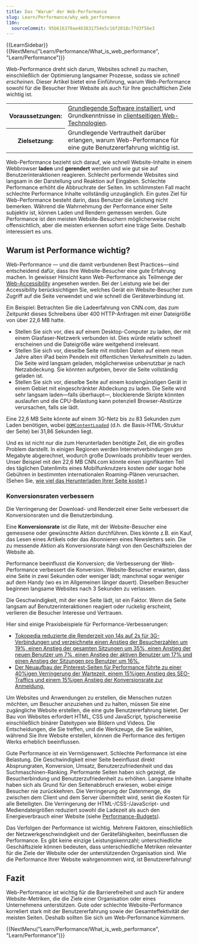 ```yaml
---
title: Das "Warum" der Web-Performance
slug: Learn/Performance/why_web_performance
l10n:
  sourceCommit: 95b616378ae463831754e5c16f2018c77d3f56e3
---
```


{{LearnSidebar}}{{NextMenu("Learn/Performance/What_is_web_performance", "Learn/Performance")}}

Web-Performance dreht sich darum, Websites schnell zu machen, einschließlich der Optimierung langsamer Prozesse, sodass sie _schnell erscheinen_. Dieser Artikel bietet eine Einführung, warum Web-Performance sowohl für die Besucher Ihrer Website als auch für Ihre geschäftlichen Ziele wichtig ist.

<table>
  <tbody>
    <tr>
      <th scope="row">Voraussetzungen:</th>
      <td>
        <a
          href="/de/docs/Learn/Getting_started_with_the_web/Installing_basic_software"
          >Grundlegende Software installiert</a
        >, und Grundkenntnisse in
        <a href="/de/docs/Learn/Getting_started_with_the_web"
          >clientseitigen Web-Technologien</a
        >.
      </td>
    </tr>
    <tr>
      <th scope="row">Zielsetzung:</th>
      <td>
        Grundlegende Vertrautheit darüber erlangen, warum Web-Performance für eine gute Benutzererfahrung wichtig ist.
      </td>
    </tr>
  </tbody>
</table>

Web-Performance bezieht sich darauf, wie schnell Website-Inhalte in einem Webbrowser **laden** und **gerendert** werden und wie gut sie auf Benutzerinteraktionen reagieren. Schlecht performende Websites sind langsam in der Darstellung und Reaktion auf Eingaben. Schlechte Performance erhöht die Abbruchrate der Seiten. Im schlimmsten Fall macht schlechte Performance Inhalte vollständig unzugänglich. Ein gutes Ziel für Web-Performance besteht darin, dass Benutzer die Leistung nicht bemerken. Während die Wahrnehmung der Performance einer Seite subjektiv ist, können Laden und Rendern gemessen werden. Gute Performance ist den meisten Website-Besuchern möglicherweise nicht offensichtlich, aber die meisten erkennen sofort eine träge Seite. Deshalb interessiert es uns.

## Warum ist Performance wichtig?

Web-Performance — und die damit verbundenen Best Practices—sind entscheidend dafür, dass Ihre Website-Besucher eine gute Erfahrung machen. In gewisser Hinsicht kann Web-Performance als Teilmenge der [Web-Accessibility](/de/docs/Learn/Accessibility) angesehen werden. Bei der Leistung wie bei der Accessibility berücksichtigen Sie, welches Gerät ein Website-Besucher zum Zugriff auf die Seite verwendet und wie schnell die Geräteverbindung ist.

Ein Beispiel: Betrachten Sie die Ladeerfahrung von CNN.com, das zum Zeitpunkt dieses Schreibens über 400 HTTP-Anfragen mit einer Dateigröße von über 22,6 MB hatte.

- Stellen Sie sich vor, dies auf einem Desktop-Computer zu laden, der mit einem Glasfaser-Netzwerk verbunden ist. Dies würde relativ schnell erscheinen und die Dateigröße wäre weitgehend irrelevant.
- Stellen Sie sich vor, dieselbe Seite mit mobilen Daten auf einem neun Jahre alten iPad beim Pendeln mit öffentlichen Verkehrsmitteln zu laden. Die Seite wird langsam geladen, möglicherweise unbenutzbar je nach Netzabdeckung. Sie könnten aufgeben, bevor die Seite vollständig geladen ist.
- Stellen Sie sich vor, dieselbe Seite auf einem kostengünstigen Gerät in einem Gebiet mit eingeschränkter Abdeckung zu laden. Die Seite wird sehr langsam laden—falls überhaupt—, blockierende Skripte könnten auslaufen und die CPU-Belastung kann potenziell Browser-Abstürze verursachen, falls sie lädt.

Eine 22,6 MB Seite könnte auf einem 3G-Netz bis zu 83 Sekunden zum Laden benötigen, wobei [`DOMContentLoaded`](/de/docs/Web/API/Document/DOMContentLoaded_event) (d.h. die Basis-HTML-Struktur der Seite) bei 31,86 Sekunden liegt.

Und es ist nicht nur die zum Herunterladen benötigte Zeit, die ein großes Problem darstellt. In einigen Regionen werden Internetverbindungen pro Megabyte abgerechnet, wodurch große Downloads prohibitiv teuer werden. Unser Beispiel mit den 22,6 MB CNN.com könnte einen signifikanten Teil des täglichen Datenlimits eines Mobilfunknutzers kosten oder sogar hohe Gebühren in bestimmten internationalen Roaming-Plänen verursachen. (Sehen Sie, [wie viel das Herunterladen Ihrer Seite kostet](https://whatdoesmysitecost.com/).)

### Konversionsraten verbessern

Die Verringerung der Download- und Renderzeit einer Seite verbessert die Konversionsraten und die Benutzerbindung.

Eine **Konversionsrate** ist die Rate, mit der Website-Besucher eine gemessene oder gewünschte Aktion durchführen. Dies könnte z.B. ein Kauf, das Lesen eines Artikels oder das Abonnieren eines Newsletters sein. Die zu messende Aktion als Konversionsrate hängt von den Geschäftszielen der Website ab.

Performance beeinflusst die Konversion; die Verbesserung der Web-Performance verbessert die Konversion. Website-Besucher erwarten, dass eine Seite in zwei Sekunden oder weniger lädt; manchmal sogar weniger auf dem Handy (wo es im Allgemeinen länger dauert). Dieselben Besucher beginnen langsame Websites nach 3 Sekunden zu verlassen.

Die Geschwindigkeit, mit der eine Seite lädt, ist ein Faktor. Wenn die Seite langsam auf Benutzerinteraktionen reagiert oder ruckelig erscheint, verlieren die Besucher Interesse und Vertrauen.

Hier sind einige Praxisbeispiele für Performance-Verbesserungen:

- [Tokopedia reduzierte die Renderzeit von 14s auf 2s für 3G-Verbindungen und verzeichnete einen Anstieg der Besucherzahlen um 19%, einen Anstieg der gesamten Sitzungen um 35%, einen Anstieg der neuen Benutzer um 7%, einen Anstieg der aktiven Benutzer um 17% und einen Anstieg der Sitzungen pro Benutzer um 16%.](https://wpostats.com/2018/05/30/tokopedia-new-users.html)
- [Der Neuaufbau der Pinterest-Seiten für Performance führte zu einer 40%igen Verringerung der Wartezeit, einem 15%igen Anstieg des SEO-Traffics und einem 15%igen Anstieg der Konversionsrate zur Anmeldung.](https://wpostats.com/2017/03/10/pinterest-seo.html)

Um Websites und Anwendungen zu erstellen, die Menschen nutzen möchten, um Besucher anzuziehen und zu halten, müssen Sie eine zugängliche Website erstellen, die eine gute Benutzererfahrung bietet. Der Bau von Websites erfordert HTML, CSS und JavaScript, typischerweise einschließlich binärer Dateitypen wie Bildern und Videos. Die Entscheidungen, die Sie treffen, und die Werkzeuge, die Sie wählen, während Sie Ihre Website erstellen, können die Performance des fertigen Werks erheblich beeinflussen.

Gute Performance ist ein Vermögenswert. Schlechte Performance ist eine Belastung. Die Geschwindigkeit einer Seite beeinflusst direkt Absprungraten, Konversion, Umsatz, Benutzerzufriedenheit und das Suchmaschinen-Ranking. Performante Seiten haben sich gezeigt, die Besucherbindung und Benutzerzufriedenheit zu erhöhen. Langsame Inhalte haben sich als Grund für den Seitenabbruch erwiesen, wobei einige Besucher nie zurückkehren. Die Verringerung der Datenmenge, die zwischen dem Client und dem Server übermittelt wird, senkt die Kosten für alle Beteiligten. Die Verringerung der HTML-/CSS-/JavaScript- und Mediendateigrößen reduziert sowohl die Ladezeit als auch den Energieverbrauch einer Website (siehe [Performance-Budgets](/de/docs/Web/Performance/Performance_budgets)).

Das Verfolgen der Performance ist wichtig. Mehrere Faktoren, einschließlich der Netzwerkgeschwindigkeit und der Gerätefähigkeiten, beeinflussen die Performance. Es gibt keine einzige Leistungskennzahl; unterschiedliche Geschäftsziele können bedeuten, dass unterschiedliche Metriken relevanter für die Ziele der Website oder der unterstützenden Organisation sind. Wie die Performance Ihrer Website wahrgenommen wird, ist Benutzererfahrung!

## Fazit

Web-Performance ist wichtig für die Barrierefreiheit und auch für andere Website-Metriken, die die Ziele einer Organisation oder eines Unternehmens unterstützen. Gute oder schlechte Website-Performance korreliert stark mit der Benutzererfahrung sowie der Gesamteffektivität der meisten Seiten. Deshalb sollten Sie sich um Web-Performance kümmern.

{{NextMenu("Learn/Performance/What_is_web_performance", "Learn/Performance")}}
